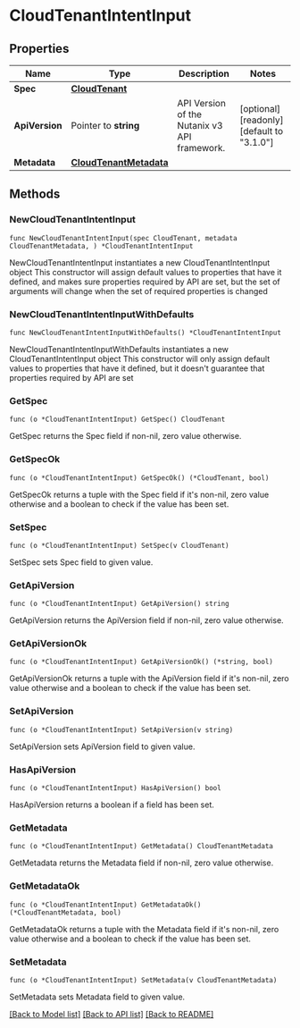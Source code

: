# CloudTenantIntentInput

## Properties

Name | Type | Description | Notes
------------ | ------------- | ------------- | -------------
**Spec** | [**CloudTenant**](CloudTenant.md) |  | 
**ApiVersion** | Pointer to **string** | API Version of the Nutanix v3 API framework. | [optional] [readonly] [default to "3.1.0"]
**Metadata** | [**CloudTenantMetadata**](CloudTenantMetadata.md) |  | 

## Methods

### NewCloudTenantIntentInput

`func NewCloudTenantIntentInput(spec CloudTenant, metadata CloudTenantMetadata, ) *CloudTenantIntentInput`

NewCloudTenantIntentInput instantiates a new CloudTenantIntentInput object
This constructor will assign default values to properties that have it defined,
and makes sure properties required by API are set, but the set of arguments
will change when the set of required properties is changed

### NewCloudTenantIntentInputWithDefaults

`func NewCloudTenantIntentInputWithDefaults() *CloudTenantIntentInput`

NewCloudTenantIntentInputWithDefaults instantiates a new CloudTenantIntentInput object
This constructor will only assign default values to properties that have it defined,
but it doesn't guarantee that properties required by API are set

### GetSpec

`func (o *CloudTenantIntentInput) GetSpec() CloudTenant`

GetSpec returns the Spec field if non-nil, zero value otherwise.

### GetSpecOk

`func (o *CloudTenantIntentInput) GetSpecOk() (*CloudTenant, bool)`

GetSpecOk returns a tuple with the Spec field if it's non-nil, zero value otherwise
and a boolean to check if the value has been set.

### SetSpec

`func (o *CloudTenantIntentInput) SetSpec(v CloudTenant)`

SetSpec sets Spec field to given value.


### GetApiVersion

`func (o *CloudTenantIntentInput) GetApiVersion() string`

GetApiVersion returns the ApiVersion field if non-nil, zero value otherwise.

### GetApiVersionOk

`func (o *CloudTenantIntentInput) GetApiVersionOk() (*string, bool)`

GetApiVersionOk returns a tuple with the ApiVersion field if it's non-nil, zero value otherwise
and a boolean to check if the value has been set.

### SetApiVersion

`func (o *CloudTenantIntentInput) SetApiVersion(v string)`

SetApiVersion sets ApiVersion field to given value.

### HasApiVersion

`func (o *CloudTenantIntentInput) HasApiVersion() bool`

HasApiVersion returns a boolean if a field has been set.

### GetMetadata

`func (o *CloudTenantIntentInput) GetMetadata() CloudTenantMetadata`

GetMetadata returns the Metadata field if non-nil, zero value otherwise.

### GetMetadataOk

`func (o *CloudTenantIntentInput) GetMetadataOk() (*CloudTenantMetadata, bool)`

GetMetadataOk returns a tuple with the Metadata field if it's non-nil, zero value otherwise
and a boolean to check if the value has been set.

### SetMetadata

`func (o *CloudTenantIntentInput) SetMetadata(v CloudTenantMetadata)`

SetMetadata sets Metadata field to given value.



[[Back to Model list]](../README.md#documentation-for-models) [[Back to API list]](../README.md#documentation-for-api-endpoints) [[Back to README]](../README.md)


